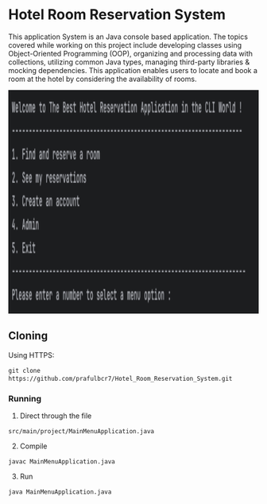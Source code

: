 # Hotel Room Reservation System

This application System is an Java console based application.
The topics covered while working on this project include developing classes using Object-Oriented Programming (OOP), organizing and processing data with collections, utilizing common Java types, managing third-party libraries & mocking dependencies. This application enables users to locate and book a room at the hotel by considering the availability of rooms.

<img src="src/main/project/images/mainUI.png" width="800" height="450" />

## Cloning

Using HTTPS:
```
git clone https://github.com/prafulbcr7/Hotel_Room_Reservation_System.git
```


### Running

1. Direct through the file
```
src/main/project/MainMenuApplication.java
```
2. Compile
```
javac MainMenuApplication.java
```
3. Run
```
java MainMenuApplication.java
```


